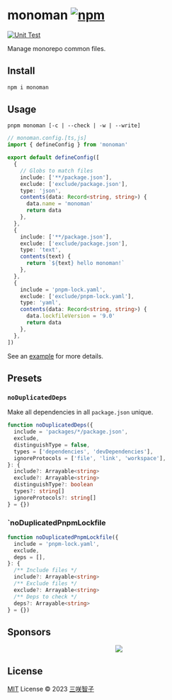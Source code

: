 # monoman [![npm](https://img.shields.io/npm/v/monoman.svg)](https://npmjs.com/package/monoman)

[![Unit Test](https://github.com/sxzz/monoman/actions/workflows/unit-test.yml/badge.svg)](https://github.com/sxzz/monoman/actions/workflows/unit-test.yml)

Manage monorepo common files.

## Install

```bash
npm i monoman
```

## Usage

```
pnpm monoman [-c | --check | -w | --write]
```

```ts
// monoman.config.[ts,js]
import { defineConfig } from 'monoman'

export default defineConfig([
  {
    // Globs to match files
    include: ['**/package.json'],
    exclude: ['exclude/package.json'],
    type: 'json',
    contents(data: Record<string, string>) {
      data.name = 'monoman'
      return data
    },
  },
  {
    include: ['**/package.json'],
    exclude: ['exclude/package.json'],
    type: 'text',
    contents(text) {
      return `${text} hello monoman!`
    },
  },
  {
    include = 'pnpm-lock.yaml',
    exclude: ['exclude/pnpm-lock.yaml'],
    type: 'yaml',
    contents(data: Record<string, string>) {
      data.lockfileVersion = '9.0'
      return data
    },
  },
])
```

See an [example](https://github.com/vue-macros/vue-macros/blob/main/monoman.config.ts) for more details.

## Presets

### `noDuplicatedDeps`

Make all dependencies in all `package.json` unique.

```ts
function noDuplicatedDeps({
  include = 'packages/*/package.json',
  exclude,
  distinguishType = false,
  types = ['dependencies', 'devDependencies'],
  ignoreProtocols = ['file', 'link', 'workspace'],
}: {
  include?: Arrayable<string>
  exclude?: Arrayable<string>
  distinguishType?: boolean
  types?: string[]
  ignoreProtocols?: string[]
} = {})
```

### `noDuplicatedPnpmLockfile

```ts
function noDuplicatedPnpmLockfile({
  include = 'pnpm-lock.yaml',
  exclude,
  deps = [],
}: {
  /** Include files */
  include?: Arrayable<string>
  /** Exclude files */
  exclude?: Arrayable<string>
  /** Deps to check */
  deps?: Arrayable<string>
} = {})
```

## Sponsors

<p align="center">
  <a href="https://cdn.jsdelivr.net/gh/sxzz/sponsors/sponsors.svg">
    <img src='https://cdn.jsdelivr.net/gh/sxzz/sponsors/sponsors.svg'/>
  </a>
</p>

## License

[MIT](./LICENSE) License © 2023 [三咲智子](https://github.com/sxzz)
